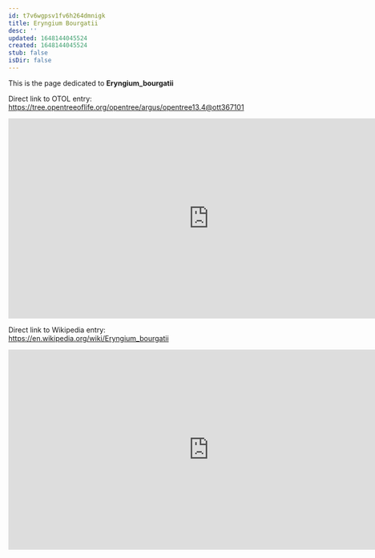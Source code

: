 ```yaml
---
id: t7v6wgpsv1fv6h264dmnigk
title: Eryngium Bourgatii
desc: ''
updated: 1648144045524
created: 1648144045524
stub: false
isDir: false
---
```

This is the page dedicated to **Eryngium_bourgatii**


Direct link to OTOL entry: https://tree.opentreeoflife.org/opentree/argus/opentree13.4@ott367101



<html>
    <body>
    <iframe src="https://tree.opentreeoflife.org/opentree/argus/opentree13.4@ott367101"
    width="800" height="400" frameborder="0" allowfullscreen> </iframe>
    </body>
</html>
    


Direct link to Wikipedia entry: https://en.wikipedia.org/wiki/Eryngium_bourgatii



<html>
    <body>
    <iframe src="https://en.wikipedia.org/wiki/Eryngium_bourgatii"
    width="800" height="400" frameborder="0" allowfullscreen> </iframe>
    </body>
</html>
    
